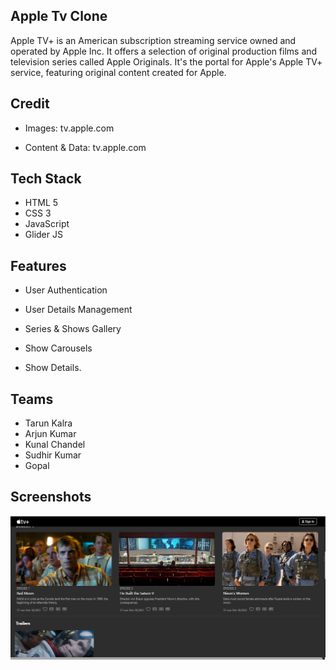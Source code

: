 Apple Tv Clone
-------------------------------------------------------------
Apple TV+ is an American subscription streaming service owned and operated by Apple Inc. It offers a selection of original production films and television series called Apple Originals. It's the portal for Apple's Apple TV+ service, featuring original content created for Apple.


## Credit

- Images: tv.apple.com

- Content & Data: tv.apple.com
## Tech Stack

- HTML 5
- CSS 3
- JavaScript
- Glider JS


## Features
- User Authentication

- User Details Management

- Series & Shows Gallery

- Show Carousels

- Show Details.


## Teams
- Tarun Kalra 
- Arjun Kumar
- Kunal Chandel
- Sudhir Kumar
- Gopal 
## Screenshots

![App Screenshot](ReadmeImages/AppleTv.png)

